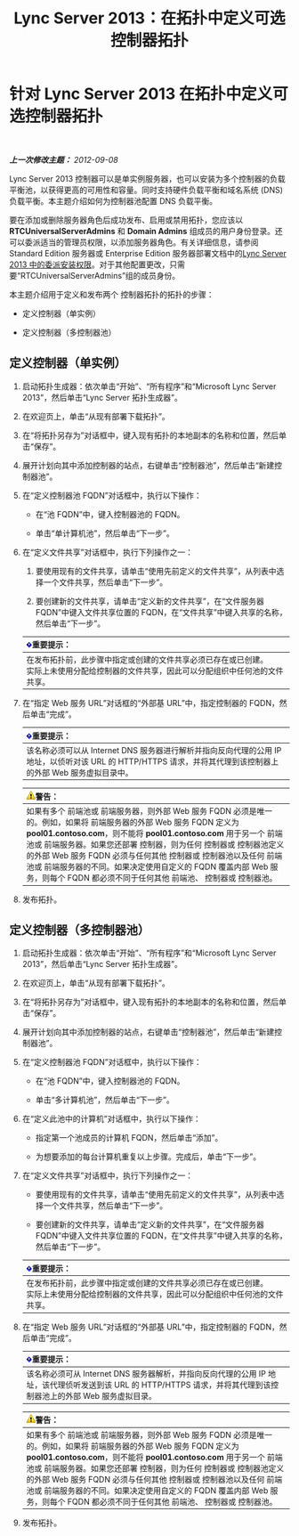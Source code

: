 ﻿---
title: Lync Server 2013：在拓扑中定义可选控制器拓扑
TOCTitle: 在拓扑中定义可选控制器拓扑
ms:assetid: 8e9a659d-23b0-401d-b296-59c7df414d49
ms:mtpsurl: https://technet.microsoft.com/zh-cn/library/Gg398717(v=OCS.15)
ms:contentKeyID: 49313557
ms.date: 05/19/2016
mtps_version: v=OCS.15
ms.translationtype: HT
---

# 针对 Lync Server 2013 在拓扑中定义可选控制器拓扑

 

_**上一次修改主题：** 2012-09-08_

Lync Server 2013 控制器可以是单实例服务器，也可以安装为多个控制器的负载平衡池，以获得更高的可用性和容量。同时支持硬件负载平衡和域名系统 (DNS) 负载平衡。本主题介绍如何为控制器池配置 DNS 负载平衡。

要在添加或删除服务器角色后成功发布、启用或禁用拓扑，您应该以 **RTCUniversalServerAdmins** 和 **Domain Admins** 组成员的用户身份登录。还可以委派适当的管理员权限，以添加服务器角色。有关详细信息，请参阅 Standard Edition 服务器或 Enterprise Edition 服务器部署文档中的[Lync Server 2013 中的委派安装权限](lync-server-2013-delegate-setup-permissions.md)。对于其他配置更改，只需要“RTCUniversalServerAdmins”组的成员身份。

本主题介绍用于定义和发布两个 控制器拓扑的拓扑的步骤：

  - 定义控制器（单实例）

  - 定义控制器（多控制器池）

## 定义控制器（单实例）

1.  启动拓扑生成器：依次单击“开始”、“所有程序”和“Microsoft Lync Server 2013”，然后单击“Lync Server 拓扑生成器”。

2.  在欢迎页上，单击“从现有部署下载拓扑”。

3.  在“将拓扑另存为”对话框中，键入现有拓扑的本地副本的名称和位置，然后单击“保存”。

4.  展开计划向其中添加控制器的站点，右键单击“控制器池”，然后单击“新建控制器池”。

5.  在“定义控制器池 FQDN”对话框中，执行以下操作：
    
      - 在“池 FQDN”中，键入控制器池的 FQDN。
    
      - 单击“单计算机池”，然后单击“下一步”。

6.  在“定义文件共享”对话框中，执行下列操作之一：
    
    1.  要使用现有的文件共享，请单击“使用先前定义的文件共享”，从列表中选择一个文件共享，然后单击“下一步”。
    
    2.  要创建新的文件共享，请单击“定义新的文件共享”，在“文件服务器 FQDN”中键入文件共享位置的 FQDN，在“文件共享”中键入共享的名称，然后单击“下一步”。
    
    <table>
    <thead>
    <tr class="header">
    <th><img src="images/Gg398794.important(OCS.15).gif" title="important" alt="important" />重要提示：</th>
    </tr>
    </thead>
    <tbody>
    <tr class="odd">
    <td>在发布拓扑前，此步骤中指定或创建的文件共享必须已存在或已创建。<br />
    实际上未使用分配给控制器的文件共享，因此可以分配组织中任何池的文件共享。</td>
    </tr>
    </tbody>
    </table>


7.  在“指定 Web 服务 URL”对话框的“外部基 URL”中，指定控制器的 FQDN，然后单击“完成”。
    
    <table>
    <thead>
    <tr class="header">
    <th><img src="images/Gg398794.important(OCS.15).gif" title="important" alt="important" />重要提示：</th>
    </tr>
    </thead>
    <tbody>
    <tr class="odd">
    <td>该名称必须可以从 Internet DNS 服务器进行解析并指向反向代理的公用 IP 地址，以侦听对该 URL 的 HTTP/HTTPS 请求，并将其代理到该控制器上的外部 Web 服务虚拟目录中。</td>
    </tr>
    </tbody>
    </table>
    
    <table>
    <thead>
    <tr class="header">
    <th><img src="images/JJ656815.warning(OCS.15).gif" title="warning" alt="warning" />警告：</th>
    </tr>
    </thead>
    <tbody>
    <tr class="odd">
    <td>如果有多个 前端池或 前端服务器，则外部 Web 服务 FQDN 必须是唯一的。例如，如果将 前端服务器的外部 Web 服务 FQDN 定义为 <strong>pool01.contoso.com</strong>，则不能将 <strong>pool01.contoso.com</strong> 用于另一个 前端池或 前端服务器。如果您还部署 控制器，则为任何 控制器或 控制器池定义的外部 Web 服务 FQDN 必须与任何其他 控制器或 控制器池以及任何 前端池或 前端服务器的不同。如果决定使用自定义的 FQDN 覆盖内部 Web 服务，则每个 FQDN 都必须不同于任何其他 前端池、 控制器或 控制器池。</td>
    </tr>
    </tbody>
    </table>


8.  发布拓扑。

## 定义控制器（多控制器池）

1.  启动拓扑生成器：依次单击“开始”、“所有程序”和“Microsoft Lync Server 2013”，然后单击“Lync Server 拓扑生成器”。

2.  在欢迎页上，单击“从现有部署下载拓扑”。

3.  在“将拓扑另存为”对话框中，键入现有拓扑的本地副本的名称和位置，然后单击“保存”。

4.  展开计划向其中添加控制器的站点，右键单击“控制器池”，然后单击“新建控制器池”。

5.  在“定义控制器池 FQDN”对话框中，执行以下操作：
    
      - 在“池 FQDN”中，键入控制器池的 FQDN。
    
      - 单击“多计算机池”，然后单击“下一步”。

6.  在“定义此池中的计算机”对话框中，执行以下操作：
    
      - 指定第一个池成员的计算机 FQDN，然后单击“添加”。
    
      - 为想要添加的每台计算机重复以上步骤。完成后，单击“下一步”。

7.  在“定义文件共享”对话框中，执行下列操作之一：
    
      - 要使用现有的文件共享，请单击“使用先前定义的文件共享”，从列表中选择一个文件共享，然后单击“下一步”。
    
      - 要创建新的文件共享，请单击“定义新的文件共享”，在“文件服务器 FQDN”中键入文件共享位置的 FQDN，在“文件共享”中键入共享的名称，然后单击“下一步”。
    
    <table>
    <thead>
    <tr class="header">
    <th><img src="images/Gg398794.important(OCS.15).gif" title="important" alt="important" />重要提示：</th>
    </tr>
    </thead>
    <tbody>
    <tr class="odd">
    <td>在发布拓扑前，此步骤中指定或创建的文件共享必须已存在或已创建。<br />
    实际上未使用分配给控制器的文件共享，因此可以分配组织中任何池的文件共享。</td>
    </tr>
    </tbody>
    </table>


8.  在“指定 Web 服务 URL”对话框的“外部基 URL”中，指定控制器的 FQDN，然后单击“完成”。
    
    <table>
    <thead>
    <tr class="header">
    <th><img src="images/Gg398794.important(OCS.15).gif" title="important" alt="important" />重要提示：</th>
    </tr>
    </thead>
    <tbody>
    <tr class="odd">
    <td>该名称必须可从 Internet DNS 服务器解析，并指向反向代理的公用 IP 地址，该代理侦听发送到该 URL 的 HTTP/HTTPS 请求，并将其代理到该控制器池上的外部 Web 服务虚拟目录。</td>
    </tr>
    </tbody>
    </table>
    
    <table>
    <thead>
    <tr class="header">
    <th><img src="images/JJ656815.warning(OCS.15).gif" title="warning" alt="warning" />警告：</th>
    </tr>
    </thead>
    <tbody>
    <tr class="odd">
    <td>如果有多个 前端池或 前端服务器，则外部 Web 服务 FQDN 必须是唯一的。例如，如果将 前端服务器的外部 Web 服务 FQDN 定义为 <strong>pool01.contoso.com</strong>，则不能将 <strong>pool01.contoso.com</strong> 用于另一个 前端池或 前端服务器。如果您还部署 控制器，则为任何 控制器或 控制器池定义的外部 Web 服务 FQDN 必须与任何其他 控制器或 控制器池以及任何 前端池或 前端服务器的不同。如果决定使用自定义的 FQDN 覆盖内部 Web 服务，则每个 FQDN 都必须不同于任何其他 前端池、 控制器或 控制器池。</td>
    </tr>
    </tbody>
    </table>


9.  发布拓扑。

